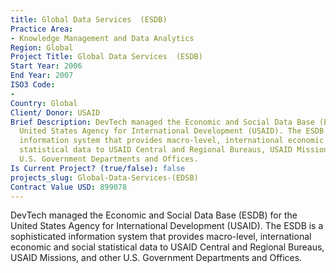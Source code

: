 ```yaml
---
title: Global Data Services  (ESDB)
Practice Area:
- Knowledge Management and Data Analytics
Region: Global
Project Title: Global Data Services  (ESDB)
Start Year: 2006
End Year: 2007
ISO3 Code:
- 
Country: Global
Client/ Donor: USAID
Brief Description: DevTech managed the Economic and Social Data Base (ESDB) for the
  United States Agency for International Development (USAID). The ESDB is a sophisticated
  information system that provides macro-level, international economic and social
  statistical data to USAID Central and Regional Bureaus, USAID Missions, and other
  U.S. Government Departments and Offices.
Is Current Project? (true/false): false
projects_slug: Global-Data-Services-(EDSB)
Contract Value USD: 899078
---
```


DevTech managed the Economic and Social Data Base (ESDB) for the United States Agency for International Development (USAID). The ESDB is a sophisticated information system that provides macro-level, international economic and social statistical data to USAID Central and Regional Bureaus, USAID Missions, and other U.S. Government Departments and Offices.